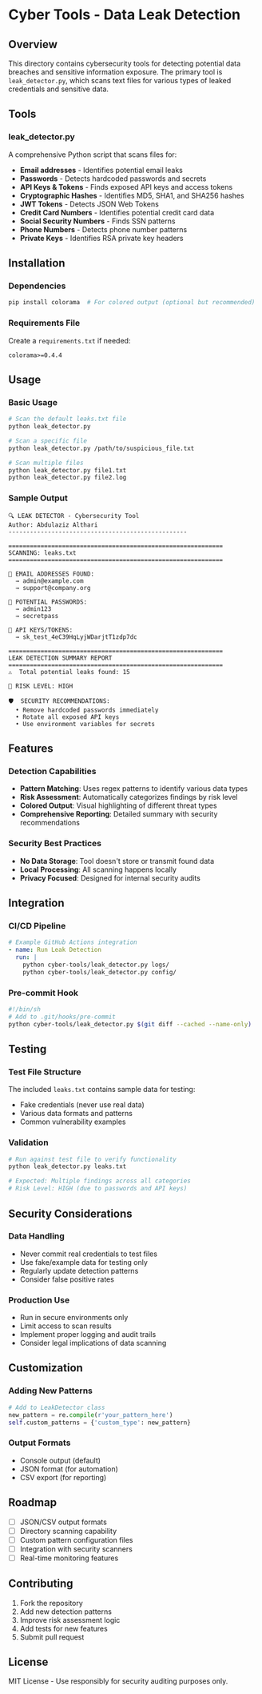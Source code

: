 # Cyber Tools - Data Leak Detection

## Overview
This directory contains cybersecurity tools for detecting potential data breaches and sensitive information exposure. The primary tool is `leak_detector.py`, which scans text files for various types of leaked credentials and sensitive data.

## Tools

### leak_detector.py
A comprehensive Python script that scans files for:
- **Email addresses** - Identifies potential email leaks
- **Passwords** - Detects hardcoded passwords and secrets
- **API Keys & Tokens** - Finds exposed API keys and access tokens
- **Cryptographic Hashes** - Identifies MD5, SHA1, and SHA256 hashes
- **JWT Tokens** - Detects JSON Web Tokens
- **Credit Card Numbers** - Identifies potential credit card data
- **Social Security Numbers** - Finds SSN patterns
- **Phone Numbers** - Detects phone number patterns
- **Private Keys** - Identifies RSA private key headers

## Installation

### Dependencies
```bash
pip install colorama  # For colored output (optional but recommended)
```

### Requirements File
Create a `requirements.txt` if needed:
```
colorama>=0.4.4
```

## Usage

### Basic Usage
```bash
# Scan the default leaks.txt file
python leak_detector.py

# Scan a specific file
python leak_detector.py /path/to/suspicious_file.txt

# Scan multiple files
python leak_detector.py file1.txt
python leak_detector.py file2.log
```

### Sample Output
```
🔍 LEAK DETECTOR - Cybersecurity Tool
Author: Abdulaziz Althari
--------------------------------------------------

============================================================
SCANNING: leaks.txt
============================================================

📧 EMAIL ADDRESSES FOUND:
  → admin@example.com
  → support@company.org

🔑 POTENTIAL PASSWORDS:
  → admin123
  → secretpass

🔐 API KEYS/TOKENS:
  → sk_test_4eC39HqLyjWDarjtT1zdp7dc

============================================================
LEAK DETECTION SUMMARY REPORT
============================================================
⚠️  Total potential leaks found: 15

🚨 RISK LEVEL: HIGH

🛡️  SECURITY RECOMMENDATIONS:
  • Remove hardcoded passwords immediately
  • Rotate all exposed API keys
  • Use environment variables for secrets
```

## Features

### Detection Capabilities
- **Pattern Matching**: Uses regex patterns to identify various data types
- **Risk Assessment**: Automatically categorizes findings by risk level
- **Colored Output**: Visual highlighting of different threat types
- **Comprehensive Reporting**: Detailed summary with security recommendations

### Security Best Practices
- **No Data Storage**: Tool doesn't store or transmit found data
- **Local Processing**: All scanning happens locally
- **Privacy Focused**: Designed for internal security audits

## Integration

### CI/CD Pipeline
```yaml
# Example GitHub Actions integration
- name: Run Leak Detection
  run: |
    python cyber-tools/leak_detector.py logs/
    python cyber-tools/leak_detector.py config/
```

### Pre-commit Hook
```bash
#!/bin/sh
# Add to .git/hooks/pre-commit
python cyber-tools/leak_detector.py $(git diff --cached --name-only)
```

## Testing

### Test File Structure
The included `leaks.txt` contains sample data for testing:
- Fake credentials (never use real data)
- Various data formats and patterns
- Common vulnerability examples

### Validation
```bash
# Run against test file to verify functionality
python leak_detector.py leaks.txt

# Expected: Multiple findings across all categories
# Risk Level: HIGH (due to passwords and API keys)
```

## Security Considerations

### Data Handling
- Never commit real credentials to test files
- Use fake/example data for testing only
- Regularly update detection patterns
- Consider false positive rates

### Production Use
- Run in secure environments only
- Limit access to scan results
- Implement proper logging and audit trails
- Consider legal implications of data scanning

## Customization

### Adding New Patterns
```python
# Add to LeakDetector class
new_pattern = re.compile(r'your_pattern_here')
self.custom_patterns = {'custom_type': new_pattern}
```

### Output Formats
- Console output (default)
- JSON format (for automation)
- CSV export (for reporting)

## Roadmap
- [ ] JSON/CSV output formats
- [ ] Directory scanning capability
- [ ] Custom pattern configuration files
- [ ] Integration with security scanners
- [ ] Real-time monitoring features

## Contributing
1. Fork the repository
2. Add new detection patterns
3. Improve risk assessment logic
4. Add tests for new features
5. Submit pull request

## License
MIT License - Use responsibly for security auditing purposes only.
